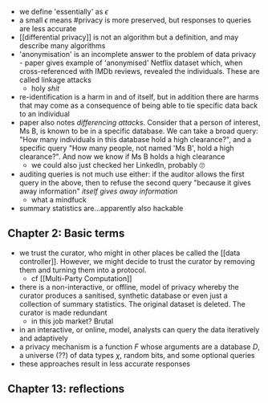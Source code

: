 - we define 'essentially' as $\epsilon$ 
- a small $\epsilon$ means #privacy is more preserved, but responses to queries are less accurate
- [[differential privacy]] is not an algorithm but a definition, and may describe many algorithms
- 'anonymisation' is an incomplete answer to the problem of data privacy - paper gives example of 'anonymised' Netflix dataset which, when cross-referenced with IMDb reviews, revealed the individuals. These are called linkage attacks
	- holy _shit_
- re-identification is a harm in and of itself, but in addition there are harms that may come as a consequence of being able to tie specific data back to an individual
- paper also notes *differencing attacks*. Consider that a person of interest, Ms B, is known to be in a specific database. We can take a broad query: "How many individuals in this database hold a high clearance?", and a specific query "How many people, not named 'Ms B', hold a high clearance?". And now we know if Ms B holds a high clearance
	- we could also just checked her LinkedIn, probably 🙄
- auditing queries is not much use either: if the auditor allows the first query in the above, then to refuse the second query "because it gives away information" *itself gives away information*
	- what a mindfuck
- summary statistics are...apparently also hackable
## Chapter 2: Basic terms
- we trust the curator, who might in other places be called the [[data controller]]. However, we might decide to trust the curator by removing them and turning them into a protocol.
	- cf [[Multi-Party Computation]]
- there is a non-interactive, or offline, model of privacy whereby the curator produces a sanitised, synthetic database or even just a collection of summary statistics. The original dataset is deleted. The curator is made redundant
	- in this job market? Brutal
- in an interactive, or online, model, analysts can query the data iteratively and adaptively
- a privacy mechanism is a function $F$ whose arguments are a database $D$, a universe (??) of data types $\chi$, random bits, and some optional queries
- these approaches result in less accurate responses
## Chapter 13: reflections
